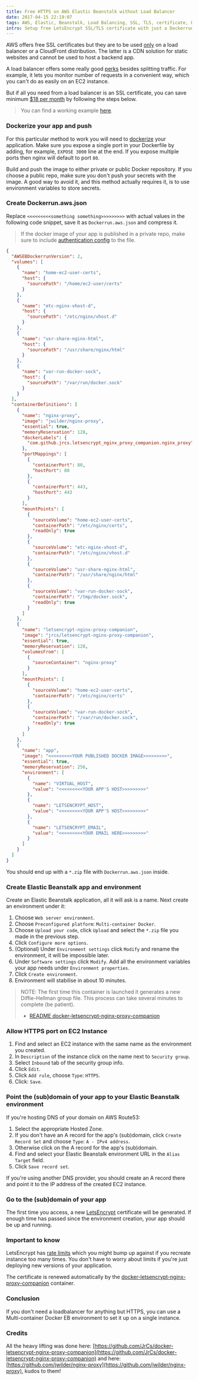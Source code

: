 ```yaml
---
title: Free HTTPS on AWS Elastic Beanstalk without Load Balancer
date: 2017-04-15 22:19:07
tags: AWS, Elastic, Beanstalk, Load Balancing, SSL, TLS, certificate, LetsEncrypt, nginx, Multi-container, Docker, free
intro: Setup free LetsEncrypt SSL/TLS certificate with just a Dockerrun.aws.json file on a single EC2 instance Multi-container Docker Elastic Beanstalk environment without a load balancer. Bundled with HTTP to HTTPS redirect out of the box.
---
```


AWS offers free SSL certificates but they are to be used [only](https://aws.amazon.com/certificate-manager/) on a load balancer or a CloudFront distribution. The latter is a CDN solution for static websites and cannot be used to host a backend app.

A load balancer offers some really good [perks](https://aws.amazon.com/elasticloadbalancing/) besides splitting traffic. For example, it lets you monitor number of requests in a convenient way, which you can't do as easily on an EC2 instance.

But if all you need from a load balancer is an SSL certificate, you can save minimum [$18 per month](https://aws.amazon.com/elasticloadbalancing/classicloadbalancer/pricing/) by following the steps below.

> You can find a working example [here](https://github.com/vfeskov/war-of-bob).

### Dockerize your app and push

For this particular method to work you will need to [dockerize](https://docs.docker.com/engine/examples/) your application. Make sure you expose a single port in your Dockerfile by adding, for example, `EXPOSE 3000` line at the end. If you expose multiple ports then nginx will default to port `80`.

Build and push the image to either private or public Docker repository. If you choose a public repo, make sure you don't push your secrets with the image. A good way to avoid it, and this method actually requires it, is to use environment variables to store secrets.

### Create Dockerrun.aws.json

Replace `<<<<<<<<<something something>>>>>>>>>` with actual values in the following code snippet, save it as `Dockerrun.aws.json` and compress it.

> If the docker image of your app is published in a private repo, make sure to include [authentication config](http://docs.aws.amazon.com/elasticbeanstalk/latest/dg/create_deploy_docker_v2config.html#docker-multicontainer-dockerrun-privaterepo) to the file.

``` json
{
  "AWSEBDockerrunVersion": 2,
  "volumes": [
    {
      "name": "home-ec2-user-certs",
      "host": {
        "sourcePath": "/home/ec2-user/certs"
      }
    },
    {
      "name": "etc-nginx-vhost-d",
      "host": {
        "sourcePath": "/etc/nginx/vhost.d"
      }
    },
    {
      "name": "usr-share-nginx-html",
      "host": {
        "sourcePath": "/usr/share/nginx/html"
      }
    },
    {
      "name": "var-run-docker-sock",
      "host": {
        "sourcePath": "/var/run/docker.sock"
      }
    }
  ],
  "containerDefinitions": [
    {
      "name": "nginx-proxy",
      "image": "jwilder/nginx-proxy",
      "essential": true,
      "memoryReservation": 128,
      "dockerLabels": {
        "com.github.jrcs.letsencrypt_nginx_proxy_companion.nginx_proxy": "true"
      },
      "portMappings": [
        {
          "containerPort": 80,
          "hostPort": 80
        },
        {
          "containerPort": 443,
          "hostPort": 443
        }
      ],
      "mountPoints": [
        {
          "sourceVolume": "home-ec2-user-certs",
          "containerPath": "/etc/nginx/certs",
          "readOnly": true
        },
        {
          "sourceVolume": "etc-nginx-vhost-d",
          "containerPath": "/etc/nginx/vhost.d"
        },
        {
          "sourceVolume": "usr-share-nginx-html",
          "containerPath": "/usr/share/nginx/html"
        },
        {
          "sourceVolume": "var-run-docker-sock",
          "containerPath": "/tmp/docker.sock",
          "readOnly": true
        }
      ]
    },
    {
      "name": "letsencrypt-nginx-proxy-companion",
      "image": "jrcs/letsencrypt-nginx-proxy-companion",
      "essential": true,
      "memoryReservation": 128,
      "volumesFrom": [
        {
          "sourceContainer": "nginx-proxy"
        }
      ],
      "mountPoints": [
        {
          "sourceVolume": "home-ec2-user-certs",
          "containerPath": "/etc/nginx/certs"
        },
        {
          "sourceVolume": "var-run-docker-sock",
          "containerPath": "/var/run/docker.sock",
          "readOnly": true
        }
      ]
    },
    {
      "name": "app",
      "image": "<<<<<<<<<YOUR PUBLISHED DOCKER IMAGE>>>>>>>>>",
      "essential": true,
      "memoryReservation": 256,
      "environment": [
        {
          "name": "VIRTUAL_HOST",
          "value": "<<<<<<<<<YOUR APP'S HOST>>>>>>>>>"
        },
        {
          "name": "LETSENCRYPT_HOST",
          "value": "<<<<<<<<<YOUR APP'S HOST>>>>>>>>>"
        },
        {
          "name": "LETSENCRYPT_EMAIL",
          "value": "<<<<<<<<<YOUR EMAIL HERE>>>>>>>>>"
        }
      ]
    }
  ]
}
```

You should end up with a `*.zip` file with `Dockerrun.aws.json` inside.

### Create Elastic Beanstalk app and environment

Create an Elastic Beanstalk application, all it will ask is a name. Next create an environment under it:
1. Choose `Web server environment`.
2. Choose `Preconfigured platform`: `Multi-container Docker`.
3. Choose `Upload your code`, click `Upload` and select the `*.zip` file you made in the previous step.
4. Click `Configure more options`.
5. (Optional) Under `Environment settings` click `Modify` and rename the environment, it will be impossible later.
6. Under `Software settings` click `Modify`. Add all the environment variables your app needs under `Environment properties`.
7. Click `Create environment`.
8. Environment will stabilise in about 10 minutes.
> NOTE: The first time this container is launched it generates a new Diffie-Hellman group file. This process can take several minutes to complete (be patient).
> - [README docker-letsencrypt-nginx-proxy-companion](https://github.com/JrCs/docker-letsencrypt-nginx-proxy-companion)

### Allow HTTPS port on EC2 Instance

1. Find and select an EC2 instance with the same name as the environment you created.
2. In `Description` of the instance click on the name next to `Security group`.
3. Select `Inbound` tab of the security group info.
4. Click `Edit`.
5. Click `Add rule`, choose `Type`: `HTTPS`.
6. Click: `Save`.

### Point the (sub)domain of your app to your Elastic Beanstalk environment

If you're hosting DNS of your domain on AWS Route53:
1. Select the appropriate Hosted Zone.
2. If you don't have an A record for the app's (sub)domain, click `Create Record Set` and choose `Type`: `A - IPv4 address`.
3. Otherwise click on the A record for the app's (sub)domain.
4. Find and select your Elastic Beanstalk environment URL in the `Alias Target` field.
5. Click `Save record set`.

If you're using another DNS provider, you should create an A record there and point it to the IP address of the created EC2 instance.

### Go to the (sub)domain of your app

The first time you access, a new [LetsEncrypt](https://letsencrypt.org/) certificate will be generated. If enough time has passed since the environment creation, your app should be up and running.

### Important to know

LetsEncrypt has [rate limits](https://letsencrypt.org/docs/rate-limits/) which you might bump up against if you recreate instance too many times. You don't have to worry about limits if you're just deploying new versions of your application.

The certificate is renewed automatically by the [docker-letsencrypt-nginx-proxy-companion](https://github.com/JrCs/docker-letsencrypt-nginx-proxy-companion#automatic-certificate-renewal) container.

### Conclusion

If you don't need a loadbalancer for anything but HTTPS, you can use a Multi-container Docker EB environment to set it up on a single instance.

### Credits

All the heavy lifting was done here: [https://github.com/JrCs/docker-letsencrypt-nginx-proxy-companion](https://github.com/JrCs/docker-letsencrypt-nginx-proxy-companion) and here: [https://github.com/jwilder/nginx-proxy](https://github.com/jwilder/nginx-proxy), kudos to them!


